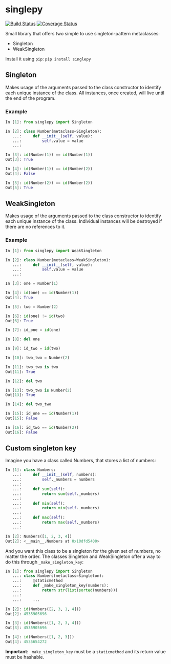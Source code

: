 singlepy
========
[![Build Status](https://travis-ci.org/Galbar/singlepy.svg?branch=master)](https://travis-ci.org/Galbar/singlepy)
[![Coverage Status](https://coveralls.io/repos/github/Galbar/singlepy/badge.svg?branch=travis_integration)](https://coveralls.io/github/Galbar/singlepy?branch=travis_integration)

Small library that offers two simple to use singleton-pattern metaclasses:
 * Singleton
 * WeakSingleton

Install it using `pip`: `pip install singlepy`

Singleton
---------
Makes usage of the arguments passed to the class constructor to identify each unique instance of the class.
All instances, once created, will live until the end of the program.

### Example
```python
In [1]: from singlepy import Singleton

In [2]: class Number(metaclass=Singleton):
   ...:     def __init__(self, value):
   ...:         self.value = value
   ...:

In [3]: id(Number(1)) == id(Number(1))
Out[3]: True

In [4]: id(Number(1)) == id(Number(2))
Out[4]: False

In [5]: id(Number(2)) == id(Number(2))
Out[5]: True
```

WeakSingleton
---------
Makes usage of the arguments passed to the class constructor to identify each unique instance of the class.
Individual instances will be destroyed if there are no references to it.

### Example
```python
In [1]: from singlepy import WeakSingleton

In [2]: class Number(metaclass=WeakSingleton):
   ...:     def __init__(self, value):
   ...:         self.value = value
   ...:

In [3]: one = Number(1)

In [4]: id(one) == id(Number(1))
Out[4]: True

In [5]: two = Number(2)

In [6]: id(one) != id(two)
Out[6]: True

In [7]: id_one = id(one)

In [8]: del one

In [9]: id_two = id(two)

In [10]: two_two = Number(2)

In [11]: two_two is two
Out[11]: True

In [12]: del two

In [13]: two_two is Number(2)
Out[13]: True

In [14]: del two_two

In [15]: id_one == id(Number(1))
Out[15]: False

In [16]: id_two == id(Number(2))
Out[16]: False
```

Custom singleton key
--------------------
Imagine you have a class called Numbers, that stores a list of numbers:
```python
In [1]: class Numbers:
   ...:     def __init__(self, numbers):
   ...:         self._numbers = numbers
   ...:
   ...:     def sum(self):
   ...:         return sum(self._numbers)
   ...:
   ...:     def min(self):
   ...:         return min(self._numbers)
   ...:
   ...:     def max(self):
   ...:         return max(self._numbers)
   ...:

In [2]: Numbers([1, 2, 3, 4])
Out[2]: <__main__.Numbers at 0x10dfd5400>
```
And you want this class to be a singleton for the given set of numbers, no matter the order.
The classes Singleton and WeakSingleton offer a way to do this through `_make_singleton_key`:
```python
In [1]: from singlepy import Singleton
   ...: class Numbers(metaclass=Singleton):
   ...:     @staticmethod
   ...:     def _make_singleton_key(numbers):
   ...:         return str(list(sorted(numbers)))
   ...:
   ...:     ...

In [2]: id(Numbers([2, 3, 1, 4]))
Out[2]: 4535905696

In [3]: id(Numbers([1, 2, 3, 4]))
Out[3]: 4535905696

In [4]: id(Numbers([1, 2, 3]))
Out[4]: 4535654272
```

**Important**: `_make_singleton_key` must be a `staticmethod` and its return value must be hashable.
